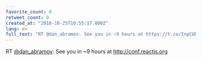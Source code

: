 ```yaml
---
favorite_count: 0
retweet_count: 0
created_at: "2018-10-25T10:55:17.000Z"
lang: en
full_text: "RT @dan_abramov: See you in ~9 hours at https://t.co/InpCGMCJEC"
---
```


RT [@dan_abramov](https://twitter.com/dan_abramov): See you in ~9 hours at
<http://conf.reactjs.org>

